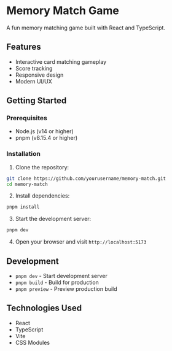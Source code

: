 # Memory Match Game

A fun memory matching game built with React and TypeScript.

## Features

- Interactive card matching gameplay
- Score tracking
- Responsive design
- Modern UI/UX

## Getting Started

### Prerequisites

- Node.js (v14 or higher)
- pnpm (v8.15.4 or higher)

### Installation

1. Clone the repository:
```bash
git clone https://github.com/yourusername/memory-match.git
cd memory-match
```

2. Install dependencies:
```bash
pnpm install
```

3. Start the development server:
```bash
pnpm dev
```

4. Open your browser and visit `http://localhost:5173`

## Development

- `pnpm dev` - Start development server
- `pnpm build` - Build for production
- `pnpm preview` - Preview production build

## Technologies Used

- React
- TypeScript
- Vite
- CSS Modules 